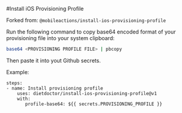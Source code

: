 #Install iOS Provisioning Profile

Forked from: `@mobileactions/install-ios-provisioning-profile`

Run the following command to copy base64 encoded format of your provisioning file into your system clipboard:

```bash
base64 <PROVISIONING PROFILE FILE> | pbcopy
```

Then paste it into yout Github secrets.

Example: 

```
steps:
- name: Install provisioning profile
    uses: dietdoctor/install-ios-provisioning-profile@v1
    with:
       profile-base64: ${{ secrets.PROVISIONING_PROFILE }}
```